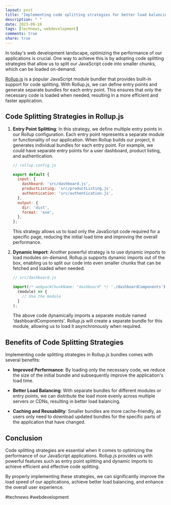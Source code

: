 ```yaml
---
layout: post
title: "Implementing code splitting strategies for better load balancing in Rollup.js bundles"
description: " "
date: 2023-09-18
tags: [technews, webdevelopment]
comments: true
share: true
---
```


In today's web development landscape, optimizing the performance of our applications is crucial. One way to achieve this is by adopting code splitting strategies that allow us to split our JavaScript code into smaller chunks, which can be loaded on-demand.

[Rollup.js](https://rollupjs.org/) is a popular JavaScript module bundler that provides built-in support for code splitting. With Rollup.js, we can define entry points and generate separate bundles for each entry point. This ensures that only the necessary code is loaded when needed, resulting in a more efficient and faster application.

## Code Splitting Strategies in Rollup.js

1. **Entry Point Splitting**: In this strategy, we define multiple entry points in our Rollup configuration. Each entry point represents a separate module or functionality of our application. When Rollup builds our project, it generates individual bundles for each entry point. For example, we could have separate entry points for a user dashboard, product listing, and authentication.

   ```javascript
   // rollup.config.js
   
   export default {
     input: {
       dashboard: 'src/dashboard.js',
       productListing: 'src/productListing.js',
       authentication: 'src/authentication.js',
     },
     output: {
       dir: 'dist',
       format: 'esm',
     },
   };
   ```

   This strategy allows us to load only the JavaScript code required for a specific page, reducing the initial load time and improving the overall performance.

2. **Dynamic Import**: Another powerful strategy is to use dynamic imports to load modules on-demand. Rollup.js supports dynamic imports out of the box, enabling us to split our code into even smaller chunks that can be fetched and loaded when needed.

   ```javascript
   // src/dashboard.js
   
   import(/* webpackChunkName: "dashboard" */ './dashboardComponents').then(
     (module) => {
       // Use the module
     }
   );
   ```

   The above code dynamically imports a separate module named 'dashboardComponents'. Rollup.js will create a separate bundle for this module, allowing us to load it asynchronously when required.

## Benefits of Code Splitting Strategies

Implementing code splitting strategies in Rollup.js bundles comes with several benefits:

- **Improved Performance**: By loading only the necessary code, we reduce the size of the initial bundle and subsequently improve the application's load time.

- **Better Load Balancing**: With separate bundles for different modules or entry points, we can distribute the load more evenly across multiple servers or CDNs, resulting in better load balancing.

- **Caching and Reusability**: Smaller bundles are more cache-friendly, as users only need to download updated bundles for the specific parts of the application that have changed.

## Conclusion

Code splitting strategies are essential when it comes to optimizing the performance of our JavaScript applications. Rollup.js provides us with powerful features such as entry point splitting and dynamic imports to achieve efficient and effective code splitting.

By properly implementing these strategies, we can significantly improve the load speed of our applications, achieve better load balancing, and enhance the overall user experience.

#technews #webdevelopment